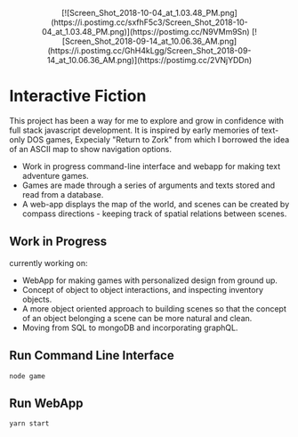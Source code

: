 <p align="center">
[![Screen_Shot_2018-10-04_at_1.03.48_PM.png](https://i.postimg.cc/sxfhF5c3/Screen_Shot_2018-10-04_at_1.03.48_PM.png)](https://postimg.cc/N9VMm9Sn)
[![Screen_Shot_2018-09-14_at_10.06.36_AM.png](https://i.postimg.cc/GhH4kLgg/Screen_Shot_2018-09-14_at_10.06.36_AM.png)](https://postimg.cc/2VNjYDDn)
</p>


# Interactive Fiction
This project has been a way for me to explore and grow in confidence with full stack javascript development. 
It is inspired by early memories of text-only DOS games, Expecialy "Return to Zork" from which I borrowed the idea of an ASCII map to show navigation options. 

- Work in progress command-line interface and webapp for making text adventure games.
- Games are made through a series of arguments and texts stored and read from a database.
- A web-app displays the map of the world, and scenes can be created by compass directions - keeping track of spatial       relations between scenes.

## Work in Progress
currently working on:
- WebApp for making games with personalized design from ground up. 
- Concept of object to object interactions, and inspecting inventory objects. 
- A more object oriented approach to building scenes so that the concept of an object belonging a scene can be more natural and clean. 
- Moving from SQL to mongoDB and incorporating graphQL.

## Run Command Line Interface
```
node game
```

## Run WebApp
```
yarn start
```
